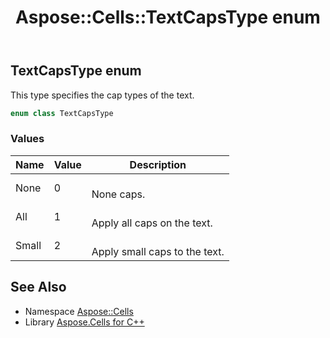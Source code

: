 ﻿---
title: Aspose::Cells::TextCapsType enum
linktitle: TextCapsType
second_title: Aspose.Cells for C++ API Reference
description: 'Aspose::Cells::TextCapsType enum. This type specifies the cap types of the text in C++.'
type: docs
weight: 26800
url: /cpp/aspose.cells/textcapstype/
---
## TextCapsType enum


This type specifies the cap types of the text.

```cpp
enum class TextCapsType
```

### Values

| Name | Value | Description |
| --- | --- | --- |
| None | 0 | <br>None caps. |
| All | 1 | <br>Apply all caps on the text. |
| Small | 2 | <br>Apply small caps to the text. |

## See Also

* Namespace [Aspose::Cells](../)
* Library [Aspose.Cells for C++](../../)
